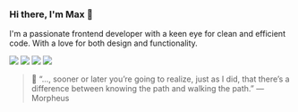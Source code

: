 ### Hi there, I'm Max 🤙

I'm a passionate frontend developer with a keen eye for clean and efficient code.
With a love for both design and functionality.


![](https://img.shields.io/badge/React-i?style=for-the-badge&logo=react&logoColor=black&color=B7BDF8)
![](https://img.shields.io/badge/Typescript-i?style=for-the-badge&logo=typescript&logoColor=black&color=B7BDF8)
![](https://img.shields.io/badge/Jest-i?style=for-the-badge&logo=jest&logoColor=black&color=B7BDF8)
![](https://img.shields.io/badge/Tailwindcss-i?style=for-the-badge&logo=tailwindcss&logoColor=black&color=B7BDF8)

> 💭 “..., sooner or later you’re going to realize, just as I did, that there’s a difference between knowing the path and walking the path.” ― Morpheus

